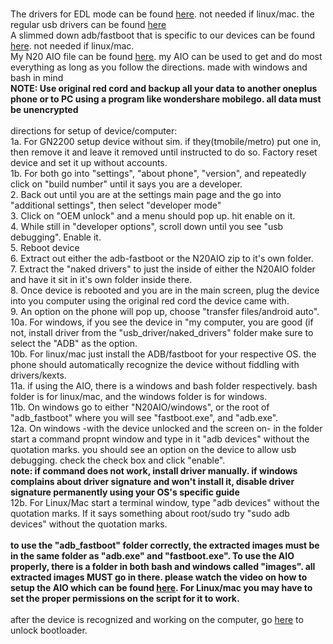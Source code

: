 <br>The drivers for EDL mode can be found [here](https://github.com/babyskylar/phonedev/releases/download/files-needed/Qualcomm.drivers.7z). not needed if linux/mac.
the regular usb drivers can be found [here](https://github.com/babyskylar/phonedev/releases/download/files-needed/usb_driver.7z)
<br>A slimmed down adb/fastboot that is specific to our devices can be found [here](https://github.com/babyskylar/phonedev/releases/download/files-needed/adb_fastboot.zip). not needed if linux/mac.
<br>My N20 AIO file can be found [here](https://github.com/babyskylar/phonedev/releases/download/files-needed/N20AIOGH.7z.001). my AIO can be used to get and do most everything as long as you follow the directions. made with windows and bash in mind
<br>**NOTE: Use original red cord and backup all your data to another oneplus phone or to PC using a program like wondershare mobilego. all data must be unencrypted**
<br><br>directions for setup of device/computer:
<br>1a. For GN2200 setup device without sim. if they(tmobile/metro) put one in, then remove it and leave it removed until instructed to do so. Factory reset device and set it up without accounts.
<br>1b. For both go into "settings", "about phone", "version", and repeatedly click on "build number" until it says you are a developer.
<br>2. Back out until you are at the settings main page and the go into "additional settings", then select "developer mode"
<br>3. Click on "OEM unlock" and a menu should pop up. hit enable on it.
<br>4. While still in "developer options", scroll down until you see "usb debugging". Enable it.
<br>5. Reboot device
<br>6. Extract out either the adb-fastboot or the N20AIO zip to it's own folder.
<br>7. Extract the "naked drivers" to just the inside of either the N20AIO folder and have it sit in it's own folder inside there.
<br>8. Once device is rebooted and you are in the main screen, plug the device into you computer using the original red cord the device came with.
<br>9. An option on the phone will pop up, choose "transfer files/android auto".
<br>10a. For windows, if you see the device in "my computer, you are good (if not, install driver from the "usb_driver/naked_drivers" folder make sure to select the "ADB" as the option.
<br>10b. For linux/mac just install the ADB/fastboot for your respective OS. the phone should automatically recognize the device without fiddling with drivers/kexts.
<br>11a. if using the AIO, there is a windows and bash folder respectively. bash folder is for linux/mac, and the windows folder is for windows.
<br>11b. On windows go to either "N20AIO/windows", or the root of "adb_fastboot" where you will see "fastboot.exe", and "adb.exe".
<br>12a. On windows -with the device unlocked and the screen on- in the folder start a command propnt window and type in it "adb devices" without the quotation marks. you should see an option on the device to allow usb debugging. check the check box and click "enable".
<br>**note: if command does not work, install driver manually. if windows complains about driver signature and won't install it, disable driver signature permanently using your OS's specific guide**
<br>12b. For Linux/Mac start a terminal window, type "adb devices" without the quotation marks. If it says something about root/sudo try "sudo adb devices" without the quotation marks.
<br><br>**to use the "adb_fastboot" folder correctly, the extracted images must be in the same folder as "adb.exe" and "fastboot.exe". To use the AIO properly, there is a folder in both bash and windows called "images". all extracted images MUST go in there. please watch the video on how to setup the AIO which can be found [here](https://youtu.be/jG1cSby1TRk?si=L7fA69Hpp1XlgCjo). For Linux/mac you may have to set the proper permissions on the script for it to work.**
<br><br> after the device is recognized and working on the computer, go [here](https://github.com/babyskylar/phonedev/blob/main/oneplus/nord/n20/bl-unlock.md) to unlock bootloader.
